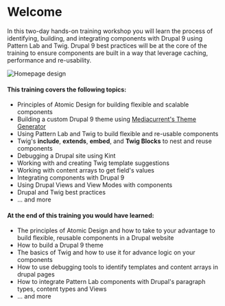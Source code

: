 # Welcome

In this two-day hands-on training workshop you will learn the process of identifying, building, and integrating components with Drupal 9 using Pattern Lab and Twig. Drupal 9 best practices will be at the core of the training to ensure components are built in a way that leverage caching, performance and re-usability.

![Homepage design](.gitbook/assets/homepage.jpg)

#### This training covers the following topics:

* Principles of Atomic Design for building flexible and scalable components
* Building a custom Drupal 9 theme using [Mediacurrent's Theme Generator](https://github.com/mediacurrent/theme_generator\_8)
* Using Pattern Lab and Twig to build flexible and re-usable components
* Twig's **include**, **extends**, **embed**, and **Twig Blocks** to nest and reuse components 
* Debugging a Drupal site using Kint
* Working with and creating Twig template suggestions
* Working with content arrays to get field's values
* Integrating components with Drupal 9
* Using Drupal Views and View Modes with components
* Drupal and Twig best practices
* ... and more

#### At the end of this training you would have learned:

* The principles of Atomic Design and how to take to your advantage to build flexible, reusable components in a Drupal website
* How to build a Drupal 9 theme
* The basics of Twig and how to use it for advance logic on your components
* How to use debugging tools to identify templates and content arrays in drupal pages
* How to integrate Pattern Lab components with Drupal's paragraph types, content types and Views
* ... and more
